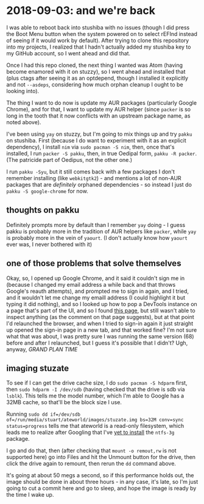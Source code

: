 # 2018-09-03: and we're back

I was able to reboot back into stushiba with no issues (though I did press the Boot Menu button when the system powered on to select rEFInd instead of seeing if it would work by default). After trying to clone this repository into my projects, I realized that I hadn't actually added my stushiba key to my GitHub account, so I went ahead and did that.

Once I had this repo cloned, the next thing I wanted was Atom (having become enamored with it on stuzzy), so I went ahead and installed that (plus ctags after seeing it as an optdepend, though I installed it explicitly and not `--asdeps`, considering how much orphan cleanup I ought to be looking into).

The thing I want to do now is update my AUR packages (particularly Google Chrome), and for that, I want to update my AUR helper (since `packer` is so long in the tooth that it now conflicts with an upstream package name, as noted above).

I've been using `yay` on stuzzy, but I'm going to mix things up and try `pakku` on stushiba. First (because I do want to experiment with it as an explicit dependency), I install `nim` via `sudo pacman -S nim`, then, once that's installed, I run `packer -S pakku`, then, in true Oedipal form, `pakku -R packer`. (The patricide part of Oedipus, not the other one.)

I run `pakku -Syu`, but it still comes back with a few packages I don't remember installing (like `webkitgtk2`) - and mentions a lot of non-AUR packages that are *definitely* orphaned dependencies - so instead I just do `pakku -S google-chrome` for now.

## thoughts on pakku

Definitely prompts more by default than I remember `yay` doing - I guess pakku is probably more in the tradition of AUR helpers like `packer`, while `yay` is probably more in the vein of `yaourt`. (I don't actually know how `yaourt` ever was, I never bothered with it)

## one of those problems that solve themselves

Okay, so, I opened up Google Chrome, and it said it couldn't sign me in (because I changed my email address a while back and that throws Google's reauth attempts), and prompted me to sign in again, and I tried, and it wouldn't let me change my emaill address (I could highlight it but typing it did nothing), and so I looked up how to pop a DevTools instance on a page that's part of the UI, and so I found [this page](https://www.chromium.org/developers/how-tos/inspecting-ash), but still wasn't able to inspect anything (as the comment on that page suggests), but at that point I'd relaunched the browser, and when I tried to sign-in again it just straight up opened the sign-in page in a new tab, and that worked fine? I'm not sure what that was about, I was pretty sure I was running the same version (68) before and after I relaunched, but I guess it's possible that I didn't? Ugh, anyway, *GRAND PLAN TIME*

## imaging stuzate

To see if I can get the drive cache size, I do `sudo pacman -S hdparm` first, then `sudo hdparm -I /dev/sdb` (having checked that the drive is sdb via `lsblk`). This tells me the model number, which I'm able to Google has a 32MB cache, so that'll be the block size I use.

Running `sudo dd if=/dev/sdb of=/run/media/stuart/ateworld/images/stuzate.img bs=32M conv=sync status=progress` tells me that ateworld is a read-only filesystem, which leads me to realize after Googling that I've [yet to install](https://unix.stackexchange.com/questions/355268/unable-to-mount-drive-as-read-write) the `ntfs-3g` package.

I go and do that, then (after checking that `mount -o remout,rw` is not supported here) go into Files and hit the Unmount button for the drive, then click the drive again to remount, then rerun the `dd` command above.

It's going at about 50 megs a second, so if this performance holds out, the image should be done in about three hours - in any case, it's late, so I'm just going to cut a commit here and go to sleep, and hope the image is ready by the time I wake up.
